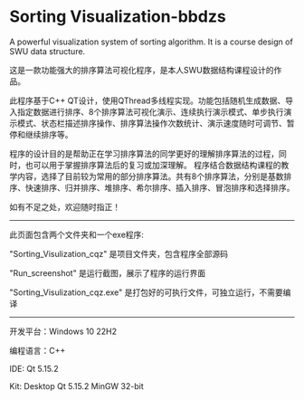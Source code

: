 # Sorting Visualization-bbdzs

 A powerful visualization system of sorting algorithm. It is a course design of SWU data structure.

这是一款功能强大的排序算法可视化程序，是本人SWU数据结构课程设计的作品。

此程序基于C++ QT设计，使用QThread多线程实现。功能包括随机生成数据、导入指定数据进行排序、8个排序算法可视化演示、连续执行演示模式、单步执行演示模式、状态栏描述排序操作、排序算法操作次数统计、演示速度随时可调节、暂停和继续排序等。

程序的设计目的是帮助正在学习排序算法的同学更好的理解排序算法的过程，同时，也可以用于掌握排序算法后的复习或加深理解。
程序结合数据结构课程的教学内容，选择了目前较为常用的部分排序算法。共有8个排序算法，分别是基数排序、快速排序、归并排序、堆排序、希尔排序、插入排序、冒泡排序和选择排序。

如有不足之处，欢迎随时指正！

---------------------------------------------------------

此页面包含两个文件夹和一个exe程序:

"Sorting_Visulization_cqz" 是项目文件夹，包含程序全部源码

"Run_screenshot" 是运行截图，展示了程序的运行界面

"Sorting_Visulization_cqz.exe" 是打包好的可执行文件，可独立运行，不需要编译

---------------------------------------------------------

开发平台：Windows 10 22H2

编程语言：C++

IDE: Qt 5.15.2

Kit: Desktop Qt 5.15.2 MinGW 32-bit




